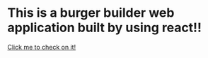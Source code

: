 # This is a burger builder web application built by using react!!

[Click me to check on it!](https://compassionate-mayer-0049af.netlify.app/)

